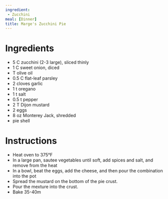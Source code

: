 ```yaml
---
ingredient:
 - Zucchini
meal: [Dinner]
title: Marge's Zucchini Pie
---
```


# Ingredients

 * 5 C zucchini (2-3 large), sliced thinly
 * 1 C sweet onion, diced
 * T olive oil
 * 0.5 C flat-leaf parsley
 * 2 cloves garlic
 * 1 t oregano
 * 1 t salt
 * 0.5 t pepper
 * 2 T Dijon mustard
 * 2 eggs
 * 8 oz Monterey Jack, shredded
 * pie shell

# Instructions

 * Heat oven to 375&deg;F
 * In a large pan, sautee vegetables until soft, add spices and salt, and remove from the heat
 * In a bowl, beat the eggs, add the cheese, and then pour the combination into the pot
 * Spread the mustard on the bottom of the pie crust.
 * Pour the mexture into the crust.
 * Bake 35-40m
